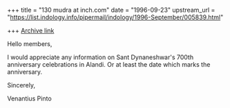 +++
title = "130 mudra at inch.com"
date = "1996-09-23"
upstream_url = "https://list.indology.info/pipermail/indology/1996-September/005839.html"

+++
[Archive link](https://list.indology.info/pipermail/indology/1996-September/005839.html)

Hello members,

I would appreciate any information on Sant Dynaneshwar's 700th anniversary
celebrations in Alandi. Or at least the date which marks the anniversary.

Sincerely,

Venantius Pinto






